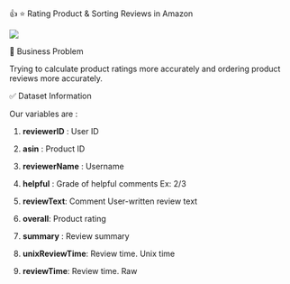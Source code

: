 :thumbsup: :star:  Rating Product & Sorting Reviews in Amazon

![](https://images.macrumors.com/t/_qmdaYkUBVoeJTa15trJmX-xVWc=/400x0/filters:quality(90)/article-new/2018/01/ios-11-review-sort.jpg?lossy)


 :file_folder:  Business Problem
 
 Trying to calculate product ratings more accurately and ordering product reviews more accurately.
 
 
 :white_check_mark:  Dataset Information

Our variables are :

1. **reviewerID** : User ID

2. **asin** : Product ID 

3. **reviewerName** :  Username

4. **helpful** : Grade of helpful comments Ex: 2/3

5. **reviewText**: Comment User-written review text

6. **overall**: Product rating

7. **summary** : Review summary

8. **unixReviewTime**: Review time. Unix time

9. **reviewTime**: Review time. Raw

